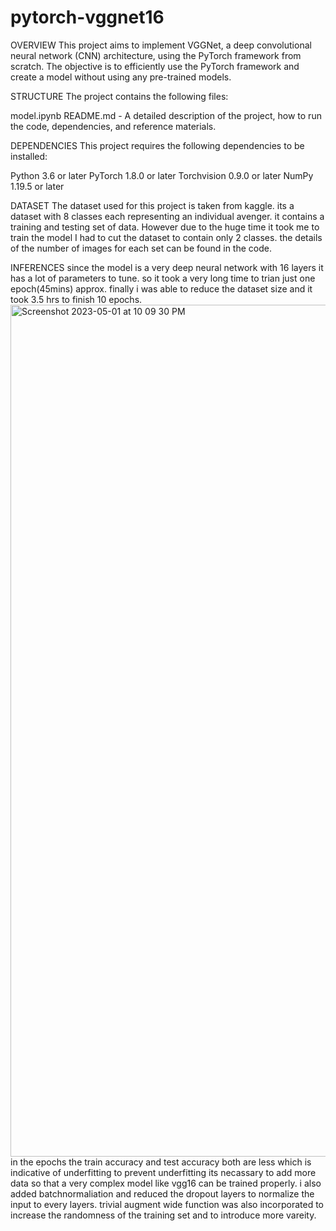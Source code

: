 # pytorch-vggnet16

OVERVIEW
This project aims to implement VGGNet, a deep convolutional neural network (CNN) architecture, using the PyTorch framework from scratch. The objective is to efficiently use the PyTorch framework and create a model without using any pre-trained models.

STRUCTURE
The project contains the following files:

model.ipynb
README.md - A detailed description of the project, how to run the code, dependencies, and reference materials.

DEPENDENCIES
This project requires the following dependencies to be installed:

Python 3.6 or later
PyTorch 1.8.0 or later
Torchvision 0.9.0 or later
NumPy 1.19.5 or later

DATASET
The dataset used for this project is taken from kaggle. its a dataset with 8 classes each representing an individual avenger. it contains a training and testing set of data. However due to the huge time it took me to train the model I had to cut the dataset to contain only 2 classes. the details of the number of images for each set can be found in the code.

INFERENCES
since the model is a very deep neural network with 16 layers it has a lot of parameters to tune. so it took a very long time to trian just one epoch(45mins) approx.
finally i was able to reduce the dataset size and it took 3.5 hrs to finish 10 epochs. <img width="1363" alt="Screenshot 2023-05-01 at 10 09 30 PM" src="https://user-images.githubusercontent.com/105579183/235492727-a1b918c8-d52e-49ac-8110-364de10be59f.png">
in the epochs the train accuracy and test accuracy both are less which is indicative of underfitting
to prevent underfitting its necassary to add more data so that a very complex model like vgg16 can be trained properly.
i also added batchnormaliation and reduced the dropout layers to normalize the input to every layers.
trivial augment wide function was also incorporated to increase the randomness of the training set and to introduce more vareity.



